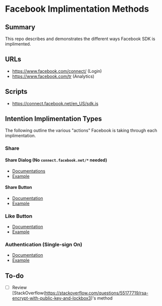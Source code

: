 # Facebook Implimentation Methods

## Summary

This repo describes and demonstrates the different ways Facebook SDK is implimented.

## URLs

+ https://www.facebook.com/connect/ (Login)
+ https://www.facebook.com/tr (Analytics)

## Scripts

+ https://connect.facebook.net/en_US/sdk.js

## Intention Implimentation Types

The following outline the various "actions" Facebook is taking through each implimentation.

### Share

#### Share Dialog (No `connect.facebook.net/*`  needed)

+ [Documentations](https://developers.facebook.com/docs/sharing/reference/share-dialog)
+ [Example](/facebook-implementation-examples/examples/share-dialog)

#### Share Button

+ [Documentation](https://developers.facebook.com/docs/plugins/share-button)
+ [Example](/facebook-implementation-examples/examples/share-button)

### Like Button

+ [Documentation](https://developers.facebook.com/docs/plugins/like-button)
+ [Example](/facebook-implementation-examples/examples/like-button)

### Authentication (Single-sign On)

+ [Documentation](https://developers.facebook.com/docs/facebook-login/)
+ [Example](/facebook-implementation-examples/examples/login)

<!-- #### Post

### Advertising

### Research/Survey -->

## To-do

- [ ] Review [StackOverflow(https://stackoverflow.com/questions/55177719/rsa-encrypt-with-public-key-and-lockbox3)'s method
